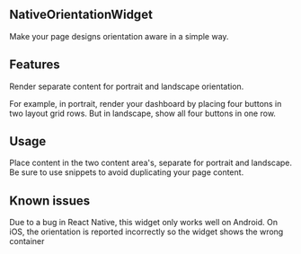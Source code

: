 ## NativeOrientationWidget
Make your page designs orientation aware in a simple way.

## Features
Render separate content for portrait and landscape orientation.

For example, in portrait, render your dashboard by placing four buttons in two layout grid rows. But in landscape, show all four buttons in one row.

## Usage
Place content in the two content area's, separate for portrait and landscape. Be sure to use snippets to avoid duplicating your page content.

## Known issues
Due to a bug in React Native, this widget only works well on Android. On iOS, the orientation is reported incorrectly so the widget shows the wrong container

